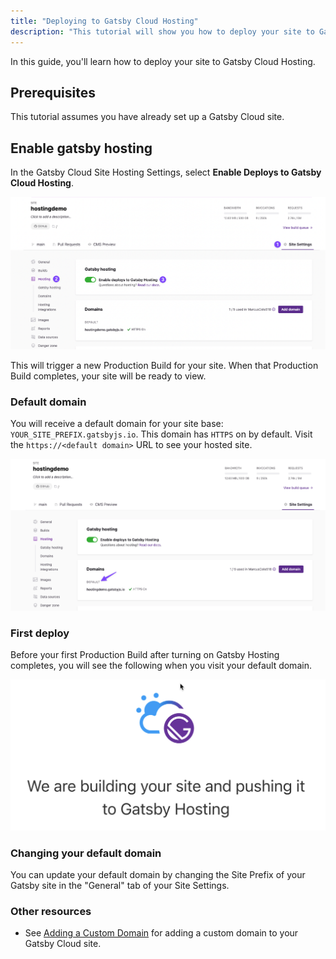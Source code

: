 ```yaml
---
title: "Deploying to Gatsby Cloud Hosting"
description: "This tutorial will show you how to deploy your site to Gatsby Cloud hosting."
---
```


In this guide, you'll learn how to deploy your site to Gatsby Cloud Hosting.

## Prerequisites

This tutorial assumes you have already set up a Gatsby Cloud site.

## Enable gatsby hosting

In the Gatsby Cloud Site Hosting Settings, select **Enable Deploys to Gatsby Cloud Hosting**.

![enable gatsby cloud hosting](../../images/enable-gatsby-cloud-hosting.png)

This will trigger a new Production Build for your site. When that Production Build completes, your site will be ready to view.

### Default domain

You will receive a default domain for your site base: `YOUR_SITE_PREFIX.gatsbyjs.io`. This domain has `HTTPS` on by default. Visit the `https://<default domain>` URL to see your hosted site.

![default domain in gatsby cloud hosting settings](../../images/hosting-domain-default.png)

### First deploy

Before your first Production Build after turning on Gatsby Hosting completes, you will see the following when you visit your default domain.

![First Deploy Waiting Screen](../../images/first-deploy-page.png)

### Changing your default domain

You can update your default domain by changing the Site Prefix of your Gatsby site in the "General" tab of your Site Settings.

### Other resources

- See [Adding a Custom Domain](./adding-a-custom-domain.md) for adding a custom domain to your Gatsby Cloud site.
